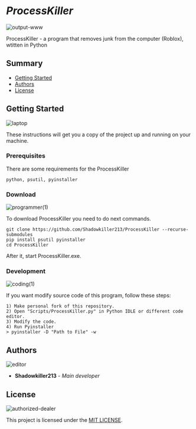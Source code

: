 # *ProcessKiller*

![output-www](https://user-images.githubusercontent.com/56482435/203431058-df0a8b50-2b71-499b-9846-677a682fa856.png)

ProcessKiller - a program that removes junk from the computer (Roblox), wtitten in Python


## Summary

-   [Getting Started](#getting-started)
-   [Authors](#authors)
-   [License](#license)

## Getting Started
![laptop](https://user-images.githubusercontent.com/56482435/203428669-38987ba0-4e6c-420c-b929-428662f58600.png)

These instructions will get you a copy of the project up and running on your machine.

### Prerequisites

There are some requirements for the ProcessKiller

    python, psutil, pyinstaller

### Download

![programmer(1)](https://user-images.githubusercontent.com/56482435/203429440-f37a2772-0781-4c81-abce-24e43a5ee990.png)

To download ProcessKiller you need to do next commands. 

    git clone https://github.com/Shadowkiller213/ProcessKiller --recurse-submodules
    pip install psutil pyinstaller
    cd ProcessKiller
    
After it, start ProcessKiller.exe.

### Development

![coding(1)](https://user-images.githubusercontent.com/56482435/203429751-4ec94258-f0a0-40d6-bba2-40589b500614.png)

If you want modify source code of this program, follow these steps:

    1) Make personal fork of this repository.
    2) Open "Scripts/ProcessKiller.py" in Python IDLE or different code editor.
    3) Modify the code.
    4) Run Pyinstaller 
    > pyinstaller -D "Path to File" -w
    
## Authors

![editor](https://user-images.githubusercontent.com/56482435/203430045-522fc7b8-bc55-44e3-811d-2362d7ec8ff5.png)

-   **Shadowkiller213** - *Main developer*

## License

![authorized-dealer](https://user-images.githubusercontent.com/56482435/203430135-2f1a0fde-e2bd-44d9-adea-9809e6b48a10.png)

This project is licensed under the [MIT LICENSE](LICENSE).
